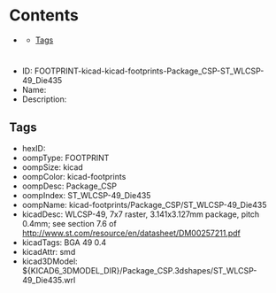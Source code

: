 



Contents
========

* [](#)
	* [Tags](#tags)

# 

- ID: FOOTPRINT-kicad-kicad-footprints-Package_CSP-ST_WLCSP-49_Die435
- Name: 
- Description: 

## Tags

- hexID: 
- oompType: FOOTPRINT
- oompSize: kicad
- oompColor: kicad-footprints
- oompDesc: Package_CSP
- oompIndex: ST_WLCSP-49_Die435
- oompName: kicad-footprints/Package_CSP/ST_WLCSP-49_Die435
- kicadDesc: WLCSP-49, 7x7 raster, 3.141x3.127mm package, pitch 0.4mm; see section 7.6 of http://www.st.com/resource/en/datasheet/DM00257211.pdf
- kicadTags: BGA 49 0.4
- kicadAttr: smd
- kicad3DModel: ${KICAD6_3DMODEL_DIR}/Package_CSP.3dshapes/ST_WLCSP-49_Die435.wrl
